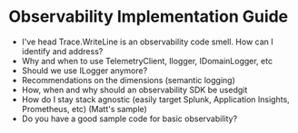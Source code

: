 # Observability Implementation Guide

* I've head Trace.WriteLine is an observability code smell. How can I identify and address?
* Why and when to use TelemetryClient, Ilogger, IDomainLogger, etc
* Should we use ILogger anymore?
* Recommendations  on the dimensions (semantic logging)
* How, when and why should an observability SDK be usedgit
* How do I stay stack agnostic (easily target Splunk, Application Insights, Prometheus, etc) (Matt's sample)
* Do you have a good sample code for basic observability?

